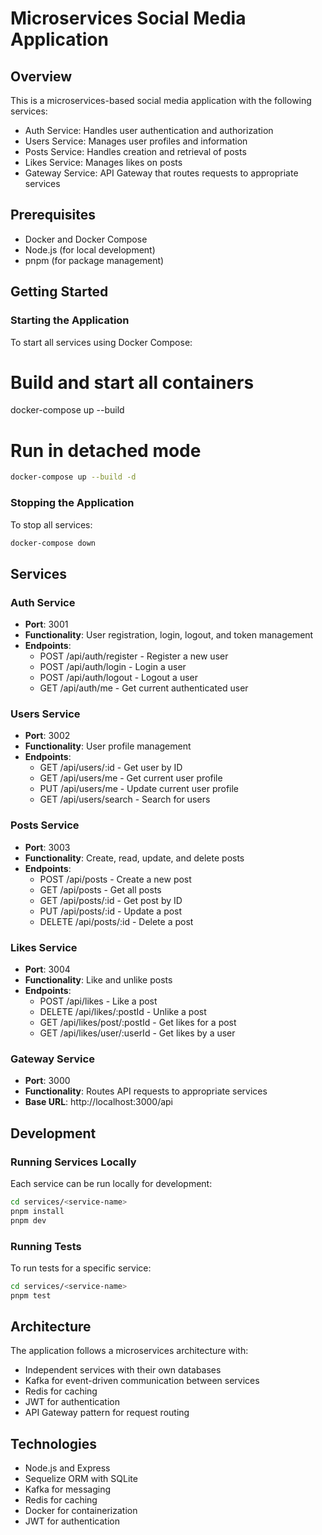 # Microservices Social Media Application

## Overview

This is a microservices-based social media application with the following services:

- Auth Service: Handles user authentication and authorization
- Users Service: Manages user profiles and information
- Posts Service: Handles creation and retrieval of posts
- Likes Service: Manages likes on posts
- Gateway Service: API Gateway that routes requests to appropriate services

## Prerequisites

- Docker and Docker Compose
- Node.js (for local development)
- pnpm (for package management)

## Getting Started

### Starting the Application

To start all services using Docker Compose:

# Build and start all containers

docker-compose up --build

# Run in detached mode

```bash
docker-compose up --build -d
```

### Stopping the Application

To stop all services:

```bash
docker-compose down
```

## Services

### Auth Service

- **Port**: 3001
- **Functionality**: User registration, login, logout, and token management
- **Endpoints**:
  - POST /api/auth/register - Register a new user
  - POST /api/auth/login - Login a user
  - POST /api/auth/logout - Logout a user
  - GET /api/auth/me - Get current authenticated user

### Users Service

- **Port**: 3002
- **Functionality**: User profile management
- **Endpoints**:
  - GET /api/users/:id - Get user by ID
  - GET /api/users/me - Get current user profile
  - PUT /api/users/me - Update current user profile
  - GET /api/users/search - Search for users

### Posts Service

- **Port**: 3003
- **Functionality**: Create, read, update, and delete posts
- **Endpoints**:
  - POST /api/posts - Create a new post
  - GET /api/posts - Get all posts
  - GET /api/posts/:id - Get post by ID
  - PUT /api/posts/:id - Update a post
  - DELETE /api/posts/:id - Delete a post

### Likes Service

- **Port**: 3004
- **Functionality**: Like and unlike posts
- **Endpoints**:
  - POST /api/likes - Like a post
  - DELETE /api/likes/:postId - Unlike a post
  - GET /api/likes/post/:postId - Get likes for a post
  - GET /api/likes/user/:userId - Get likes by a user

### Gateway Service

- **Port**: 3000
- **Functionality**: Routes API requests to appropriate services
- **Base URL**: http://localhost:3000/api

## Development

### Running Services Locally

Each service can be run locally for development:

```bash
cd services/<service-name>
pnpm install
pnpm dev
```

### Running Tests

To run tests for a specific service:

```bash
cd services/<service-name>
pnpm test
```

## Architecture

The application follows a microservices architecture with:

- Independent services with their own databases
- Kafka for event-driven communication between services
- Redis for caching
- JWT for authentication
- API Gateway pattern for request routing

## Technologies

- Node.js and Express
- Sequelize ORM with SQLite
- Kafka for messaging
- Redis for caching
- Docker for containerization
- JWT for authentication

